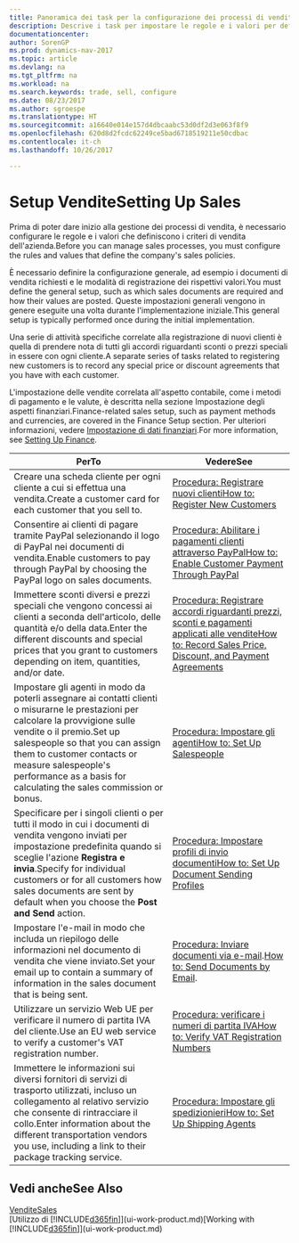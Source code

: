 ```yaml
---
title: Panoramica dei task per la configurazione dei processi di vendita
description: Descrive i task per impostare le regole e i valori per definire i criteri e processi di vendita.
documentationcenter: 
author: SorenGP
ms.prod: dynamics-nav-2017
ms.topic: article
ms.devlang: na
ms.tgt_pltfrm: na
ms.workload: na
ms.search.keywords: trade, sell, configure
ms.date: 08/23/2017
ms.author: sgroespe
ms.translationtype: HT
ms.sourcegitcommit: a16640e014e157d4dbcaabc53d0df2d3e063f8f9
ms.openlocfilehash: 620d8d2fcdc62249ce5bad6718519211e50cdbac
ms.contentlocale: it-ch
ms.lasthandoff: 10/26/2017

---
```

# <a name="setting-up-sales"></a><span data-ttu-id="b566c-103">Setup Vendite</span><span class="sxs-lookup"><span data-stu-id="b566c-103">Setting Up Sales</span></span>
<span data-ttu-id="b566c-104">Prima di poter dare inizio alla gestione dei processi di vendita, è necessario configurare le regole e i valori che definiscono i criteri di vendita dell'azienda.</span><span class="sxs-lookup"><span data-stu-id="b566c-104">Before you can manage sales processes, you must configure the rules and values that define the company's sales policies.</span></span>

<span data-ttu-id="b566c-105">È necessario definire la configurazione generale, ad esempio i documenti di vendita richiesti e le modalità di registrazione dei rispettivi valori.</span><span class="sxs-lookup"><span data-stu-id="b566c-105">You must define the general setup, such as which sales documents are required and how their values are posted.</span></span> <span data-ttu-id="b566c-106">Queste impostazioni generali vengono in genere eseguite una volta durante l'implementazione iniziale.</span><span class="sxs-lookup"><span data-stu-id="b566c-106">This general setup is typically performed once during the initial implementation.</span></span>

<span data-ttu-id="b566c-107">Una serie di attività specifiche correlate alla registrazione di nuovi clienti è quella di prendere nota di tutti gli accordi riguardanti sconti o prezzi speciali in essere con ogni cliente.</span><span class="sxs-lookup"><span data-stu-id="b566c-107">A separate series of tasks related to registering new customers is to record any special price or discount agreements that you have with each customer.</span></span>

<span data-ttu-id="b566c-108">L'impostazione delle vendite correlata all'aspetto contabile, come i metodi di pagamento e le valute, è descritta nella sezione Impostazione degli aspetti finanziari.</span><span class="sxs-lookup"><span data-stu-id="b566c-108">Finance-related sales setup, such as payment methods and currencies, are covered in the Finance Setup section.</span></span> <span data-ttu-id="b566c-109">Per ulteriori informazioni, vedere [Impostazione di dati finanziari](finance-setup-finance.md).</span><span class="sxs-lookup"><span data-stu-id="b566c-109">For more information, see [Setting Up Finance](finance-setup-finance.md).</span></span>

| <span data-ttu-id="b566c-110">Per</span><span class="sxs-lookup"><span data-stu-id="b566c-110">To</span></span> | <span data-ttu-id="b566c-111">Vedere</span><span class="sxs-lookup"><span data-stu-id="b566c-111">See</span></span> |
| --- | --- |
| <span data-ttu-id="b566c-112">Creare una scheda cliente per ogni cliente a cui si effettua una vendita.</span><span class="sxs-lookup"><span data-stu-id="b566c-112">Create a customer card for each customer that you sell to.</span></span> |[<span data-ttu-id="b566c-113">Procedura: Registrare nuovi clienti</span><span class="sxs-lookup"><span data-stu-id="b566c-113">How to: Register New Customers</span></span>](sales-how-register-new-customers.md) |
| <span data-ttu-id="b566c-114">Consentire ai clienti di pagare tramite PayPal selezionando il logo di PayPal nei documenti di vendita.</span><span class="sxs-lookup"><span data-stu-id="b566c-114">Enable customers to pay through PayPal by choosing the PayPal logo on sales documents.</span></span> |[<span data-ttu-id="b566c-115">Procedura: Abilitare i pagamenti clienti attraverso PayPal</span><span class="sxs-lookup"><span data-stu-id="b566c-115">How to: Enable Customer Payment Through PayPal</span></span>](sales-how-enable-payment-service-extensions.md) |
| <span data-ttu-id="b566c-116">Immettere sconti diversi e prezzi speciali che vengono concessi ai clienti a seconda dell'articolo, delle quantità e/o della data.</span><span class="sxs-lookup"><span data-stu-id="b566c-116">Enter the different discounts and special prices that you grant to customers depending on item, quantities, and/or date.</span></span> |[<span data-ttu-id="b566c-117">Procedura: Registrare accordi riguardanti prezzi, sconti e pagamenti applicati alle vendite</span><span class="sxs-lookup"><span data-stu-id="b566c-117">How to: Record Sales Price, Discount, and Payment Agreements</span></span>](sales-how-record-sales-price-discount-payment-agreements.md) |
| <span data-ttu-id="b566c-118">Impostare gli agenti in modo da poterli assegnare ai contatti clienti o misurarne le prestazioni per calcolare la provvigione sulle vendite o il premio.</span><span class="sxs-lookup"><span data-stu-id="b566c-118">Set up salespeople so that you can assign them to customer contacts or measure salespeople's performance as a basis for calculating the sales commission or bonus.</span></span> |[<span data-ttu-id="b566c-119">Procedura: Impostare gli agenti</span><span class="sxs-lookup"><span data-stu-id="b566c-119">How to: Set Up Salespeople</span></span>](sales-how-setup-salespeople.md) |
| <span data-ttu-id="b566c-120">Specificare per i singoli clienti o per tutti il modo in cui i documenti di vendita vengono inviati per impostazione predefinita quando si sceglie l'azione **Registra e invia**.</span><span class="sxs-lookup"><span data-stu-id="b566c-120">Specify for individual customers or for all customers how sales documents are sent by default when you choose the **Post and Send** action.</span></span> |[<span data-ttu-id="b566c-121">Procedura: Impostare profili di invio documenti</span><span class="sxs-lookup"><span data-stu-id="b566c-121">How to: Set Up Document Sending Profiles</span></span>](sales-how-setup-document-send-profiles.md) |
| <span data-ttu-id="b566c-122">Impostare l'e-mail in modo che includa un riepilogo delle informazioni nel documento di vendita che viene inviato.</span><span class="sxs-lookup"><span data-stu-id="b566c-122">Set your email up to contain a summary of information in the sales document that is being sent.</span></span> |<span data-ttu-id="b566c-123">[Procedura: Inviare documenti via e-mail](ui-how-send-documents-email.md).</span><span class="sxs-lookup"><span data-stu-id="b566c-123">[How to: Send Documents by Email](ui-how-send-documents-email.md).</span></span> |
|<span data-ttu-id="b566c-124">Utilizzare un servizio Web UE per verificare il numero di partita IVA del cliente.</span><span class="sxs-lookup"><span data-stu-id="b566c-124">Use an EU web service to verify a customer's VAT registration number.</span></span>|[<span data-ttu-id="b566c-125">Procedura: verificare i numeri di partita IVA</span><span class="sxs-lookup"><span data-stu-id="b566c-125">How to: Verify VAT Registration Numbers</span></span>](finance-setup-vat.md)|
|<span data-ttu-id="b566c-126">Immettere le informazioni sui diversi fornitori di servizi di trasporto utilizzati, incluso un collegamento al relativo servizio che consente di rintracciare il collo.</span><span class="sxs-lookup"><span data-stu-id="b566c-126">Enter information about the different transportation vendors you use, including a link to their package tracking service.</span></span>|[<span data-ttu-id="b566c-127">Procedura: Impostare gli spedizionieri</span><span class="sxs-lookup"><span data-stu-id="b566c-127">How to: Set Up Shipping Agents</span></span>](sales-how-to-set-up-shipping-agents.md)|

## <a name="see-also"></a><span data-ttu-id="b566c-128">Vedi anche</span><span class="sxs-lookup"><span data-stu-id="b566c-128">See Also</span></span>
[<span data-ttu-id="b566c-129">Vendite</span><span class="sxs-lookup"><span data-stu-id="b566c-129">Sales</span></span>](sales-manage-sales.md)  
<span data-ttu-id="b566c-130">[Utilizzo di [!INCLUDE[d365fin](includes/d365fin_md.md)]](ui-work-product.md)</span><span class="sxs-lookup"><span data-stu-id="b566c-130">[Working with [!INCLUDE[d365fin](includes/d365fin_md.md)]](ui-work-product.md)</span></span>

